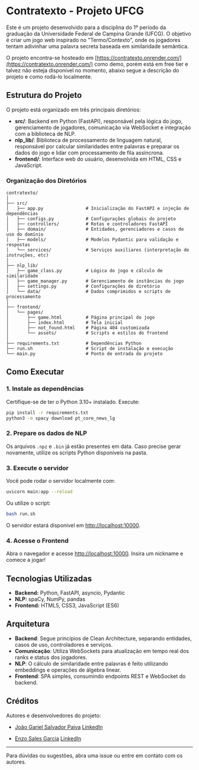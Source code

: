 # Contratexto - Projeto UFCG

Este é um projeto desenvolvido para a disciplina do 1º período da graduação da Universidade Federal de Campina Grande (UFCG). O objetivo é criar um jogo web inspirado no "Termo/Contexto", onde os jogadores tentam adivinhar uma palavra secreta baseada em similaridade semântica.

O projeto encontra-se hosteado em [https://contratexto.onrender.com/](https://contratexto.onrender.com/) como demo, porém está em free tier e talvez não esteja disponível no momento, abaixo segue a descrição do projeto e como rodá-lo localmente.

## Estrutura do Projeto

O projeto está organizado em três principais diretórios:

- **src/**: Backend em Python (FastAPI), responsável pela lógica do jogo, gerenciamento de jogadores, comunicação via WebSocket e integração com a biblioteca de NLP.
- **nlp_lib/**: Biblioteca de processamento de linguagem natural, responsável por calcular similaridades entre palavras e preparar os dados do jogo e lidar com processamento de fila assíncrona.
- **frontend/**: Interface web do usuário, desenvolvida em HTML, CSS e JavaScript.

### Organização dos Diretórios

```
contratexto/
│
├── src/
│   ├── app.py                # Inicialização do FastAPI e injeção de dependências
│   ├── configs.py            # Configurações globais do projeto
│   ├── controllers/          # Rotas e controladores FastAPI
│   ├── domain/               # Entidades, gerenciadores e casos de uso do domínio
│   ├── models/               # Modelos Pydantic para validação e respostas
│   └── services/             # Serviços auxiliares (interpretação de instruções, etc)
│
├── nlp_lib/
│   ├── game_class.py         # Lógica do jogo e cálculo de similaridade
│   ├── game_manager.py       # Gerenciamento de instâncias do jogo
│   ├── settings.py           # Configurações de diretório
│   └── data/                 # Dados comprimidos e scripts de processamento
│
├── frontend/
│   └── pages/
│       ├── game.html         # Página principal do jogo
│       ├── index.html        # Tela inicial
│       ├── not_found.html    # Página 404 customizada
│       └── assets/           # Scripts e estilos do frontend
│
├── requirements.txt          # Dependências Python
├── run.sh                    # Script de instalação e execução
└── main.py                   # Ponto de entrada do projeto
```

## Como Executar

### 1. Instale as dependências

Certifique-se de ter o Python 3.10+ instalado. Execute:

```sh
pip install -r requirements.txt
python3 -m spacy download pt_core_news_lg
```

### 2. Prepare os dados de NLP

Os arquivos `.npz` e `.bin` já estão presentes em data. Caso precise gerar novamente, utilize os scripts Python disponíveis na pasta.

### 3. Execute o servidor

Você pode rodar o servidor localmente com:

```sh
uvicorn main:app --reload
```

Ou utilize o script:

```sh
bash run.sh
```

O servidor estará disponível em [http://localhost:10000](http://localhost:10000).

### 4. Acesse o Frontend

Abra o navegador e acesse [http://localhost:10000](http://localhost:10000). Insira um nickname e comece a jogar!

## Tecnologias Utilizadas

- **Backend:** Python, FastAPI, asyncio, Pydantic
- **NLP:** spaCy, NumPy, pandas
- **Frontend:** HTML5, CSS3, JavaScript (ES6)

## Arquitetura

- **Backend**: Segue princípios de Clean Architecture, separando entidades, casos de uso, controladores e serviços.
- **Comunicação**: Utiliza WebSockets para atualização em tempo real dos ranks e status dos jogadores.
- **NLP**: O cálculo de similaridade entre palavras é feito utilizando embeddings e operações de álgebra linear.
- **Frontend**: SPA simples, consumindo endpoints REST e WebSocket do backend.

## Créditos

Autores e desenvolvedores do projeto:

- [João Gariel Salvador Paiva](https://github.com/Ilusinusmate)
  [LinkedIn](https://br.linkedin.com/in/joao-gabriel-salvador-paiva-805283286)


- [Enzo Sales Garcia](https://github.com/enzocompgarcia-design)
  [LinkedIn](https://www.linkedin.com/in/enzo-garcia-0b1008384/)

---

Para dúvidas ou sugestões, abra uma issue ou entre em contato com os autores.
